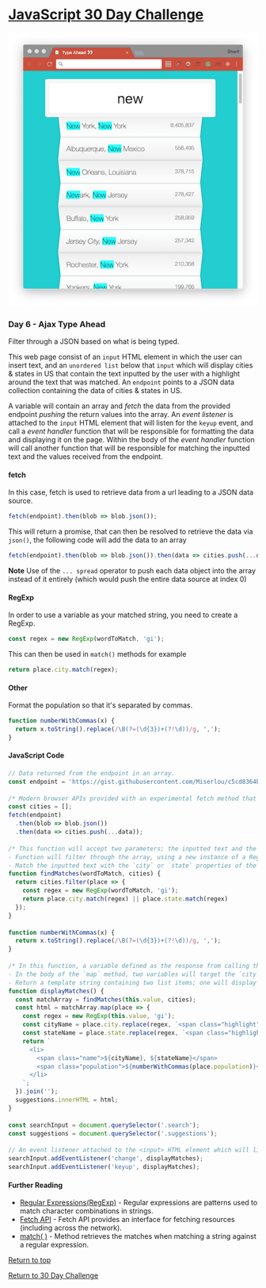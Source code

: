 # [JavaScript 30 Day Challenge](https://javascript30.com/)
![JavaScript30](./day06TypeAhead.png)

### Day 6 - Ajax Type Ahead
Filter through a JSON based on what is being typed.

This web page consist of an `input` HTML element in which the user can insert text, and an `unordered list` below that `input` which will display cities & states in US that contain the text inputted by the user with a highlight around the text that was matched. An `endpoint` points to a JSON data collection containing the data of cities & states in US.

A variable will contain an array and _fetch_ the data from the provided endpoint _pushing_ the return values into the array. An _event listener_ is attached to the `input` HTML element that will listen for the `keyup` event, and call a _event handler_ function that will be responsible for formatting the data and displaying it on the page. Within the body of the _event handler_ function will call another function that will be responsible for matching the inputted text and the values received from the endpoint.

#### fetch
In this case, fetch is used to retrieve data from a url leading to a JSON data source.
```js
fetch(endpoint).then(blob => blob.json());
```
This will return a promise, that can then be resolved to retrieve the data via `json()`, the following code will add the data to an array
```js
fetch(endpoint).then(blob => blob.json()).then(data => cities.push(...data));
```
**Note** Use of the `... spread` operator to push each data object into the array instead of it entirely (which would push the entire data source at index 0)

#### RegExp
In order to use a variable as your matched string, you need to create a RegExp.
```js
const regex = new RegExp(wordToMatch, 'gi');
```
This can then be used in `match()` methods for example
```js
return place.city.match(regex);
```

#### Other
Format the population so that it's separated by commas.
```js
function numberWithCommas(x) {
  return x.toString().replace(/\B(?=(\d{3})+(?!\d))/g, ',');
}
```

#### JavaScript Code
```js
// Data returned from the endpoint in an array.
const endpoint = 'https://gist.githubusercontent.com/Miserlou/c5cd8364bf9b2420bb29/raw/2bf258763cdddd704f8ffd3ea9a3e81d25e2c6f6/cities.json';

/* Modern browser APIs provided with an experimental fetch method that fetches resources and returns a Promise containing the response in a Response object. Method used to get data from the provided endpoint, convert the response to JSON, and then push the items into an array. */
const cities = [];
fetch(endpoint)
  .then(blob => blob.json())
  .then(data => cities.push(...data));

/* This function will accept two parameters; the inputted text and the array containing the data from the endpoint.
- Function will filter through the array, using a new instance of a Regular Expression object. This object will accept the inputted text as the pattern to match, and will have flags set to find all matches and to ignore text casing.
- Match the inputted text with the `city` or `state` properties of the objects contained within our array. */
function findMatches(wordToMatch, cities) {
  return cities.filter(place => {
    const regex = new RegExp(wordToMatch, 'gi');
    return place.city.match(regex) || place.state.match(regex)
  });
}

function numberWithCommas(x) {
  return x.toString().replace(/\B(?=(\d{3})+(?!\d))/g, ',');
}

/* In this function, a variable defined as the response from calling the findMatches function, passing in the value of the function context (the inputted text) and the variable containing the endpoint data as arguments. This variable now contains an array of items from our dataset that match the inputted text.
- In the body of the `map` method, two variables will target the `city` and `state` properties of each object in the array mapped over and replaced properties with the necessary HTML to highlight them.
- Return a template string containing two list items; one will display the city and state, and the other will display the population. The result of this `map` method will be an array of template strings that can join together to be one template string. */
function displayMatches() {
  const matchArray = findMatches(this.value, cities);
  const html = matchArray.map(place => {
    const regex = new RegExp(this.value, 'gi');
    const cityName = place.city.replace(regex, `<span class="highlight">${this.value}</span>`);
    const stateName = place.state.replace(regex, `<span class="highlight">${this.value}</span>`);
    return `
      <li>
        <span class="name">${cityName}, ${stateName}</span>
        <span class="population">${numberWithCommas(place.population)}</span>
      </li>
    `;
  }).join('');
  suggestions.innerHTML = html;
}

const searchInput = document.querySelector('.search');
const suggestions = document.querySelector('.suggestions');

// An event listener attached to the <input> HTML element which will listen for the 'keyup' event and call upon a function as the event handler that will be responsible for displaying the matched data.
searchInput.addEventListener('change', displayMatches);
searchInput.addEventListener('keyup', displayMatches);
```

#### Further Reading
- [Regular Expressions(RegExp)](https://developer.mozilla.org/en-US/docs/Web/JavaScript/Guide/Regular_Expressions) - Regular expressions are patterns used to match character combinations in strings.
- [Fetch API](https://developer.mozilla.org/en-US/docs/Web/API/Fetch_API) - Fetch API provides an interface for fetching resources (including across the network). 
- [match( )](https://developer.mozilla.org/en-US/docs/Web/JavaScript/Reference/Global_Objects/String/match) - Method retrieves the matches when matching a string against a regular expression.

[Return to top](#javascript-30-day-challenge)

[Return to 30 Day Challenge](../README.md)
